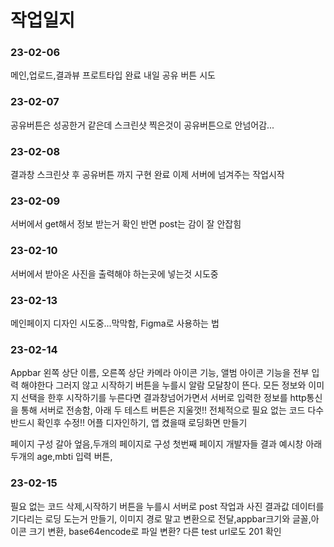 # 작업일지

### 23-02-06 
메인,업로드,결과뷰 프로트타입 완료 내일 공유 버튼 시도

### 23-02-07 
공유버튼은 성공한거 같은데 스크린샷 찍은것이 공유버튼으로 안넘어감...

### 23-02-08 
결과창 스크린샷 후 공유버튼 까지 구현 완료 이제 서버에 넘겨주는 작업시작

### 23-02-09
서버에서 get해서 정보 받는거 확인 반면 post는 감이 잘 안잡힘 

### 23-02-10
서버에서 받아온 사진을 출력해야 하는곳에 넣는것 시도중

### 23-02-13
메인페이지 디자인 시도중...막막함, Figma로 사용하는 법 


### 23-02-14

Appbar 왼쪽 상단 이름, 오른쪽 상단 카메라 아이콘 기능, 앨범 아이콘 기능을 전부 입력 해야한다 그러지 않고 시작하기 버튼을 누를시 알람 모달창이 뜬다. 
모든 정보와 이미지 선택을 한후 시작하기를 누른다면 결과창넘어가면서
서버로 입력한 정보를 http통신을 통해 서버로 전송함, 아래 두 테스트 버튼은 지울껏!!
전체적으로 필요 없는 코드 다수 반드시 확인후 수정!!
어플 디자인하기, 앱 켰을때 로딩화면 만들기


페이지 구성 갈아 엎음,두개의 페이지로 구성 첫번째 페이지 개발자들 결과 예시창 아래 두개의 age,mbti 입력 버튼,

### 23-02-15 
필요 없는 코드 삭제,시작하기 버튼을 누를시 서버로 post 작업과 사진 결과값 데이터를 기다리는 로딩 도는거 만들기,
이미지 경로 말고 변환으로 전달,appbar크기와 글꼴,아이콘 크기 변환,
base64encode로 파일 변환? 다른 test url로도 201 확인
